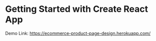 # Getting Started with Create React App

Demo Link: https://ecommerce-product-page-design.herokuapp.com/
